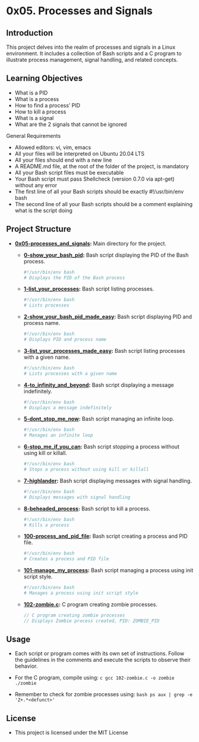 # 0x05. Processes and Signals

## Introduction

This project delves into the realm of processes and signals in a Linux environment. It includes a collection of Bash scripts and a C program to illustrate process management, signal handling, and related concepts.

## Learning Objectives
- What is a PID
- What is a process
- How to find a process’ PID
- How to kill a process
- What is a signal
- What are the 2 signals that cannot be ignored

General Requirements
- Allowed editors: vi, vim, emacs
- All your files will be interpreted on Ubuntu 20.04 LTS
- All your files should end with a new line
- A README.md file, at the root of the folder of the project, is mandatory
- All your Bash script files must be executable
- Your Bash script must pass Shellcheck (version 0.7.0 via apt-get) without any error
- The first line of all your Bash scripts should be exactly #!/usr/bin/env bash
- The second line of all your Bash scripts should be a comment explaining what is the script doing

## Project Structure

- **[0x05-processes_and_signals](0x05-processes_and_signals):** Main directory for the project.

  - **[0-show_your_bash_pid](0x05-processes_and_signals/0-show_your_bash_pid):** Bash script displaying the PID of the Bash process.

    ```bash
    #!/usr/bin/env bash
    # Displays the PID of the Bash process
    ```

  - **[1-list_your_processes](0x05-processes_and_signals/1-list_your_processes):** Bash script listing processes.

    ```bash
    #!/usr/bin/env bash
    # Lists processes
    ```

  - **[2-show_your_bash_pid_made_easy](0x05-processes_and_signals/2-show_your_bash_pid_made_easy):** Bash script displaying PID and process name.

    ```bash
    #!/usr/bin/env bash
    # Displays PID and process name
    ```

  - **[3-list_your_processes_made_easy](0x05-processes_and_signals/3-list_your_processes_made_easy):** Bash script listing processes with a given name.

    ```bash
    #!/usr/bin/env bash
    # Lists processes with a given name
    ```

  - **[4-to_infinity_and_beyond](0x05-processes_and_signals/4-to_infinity_and_beyond):** Bash script displaying a message indefinitely.

    ```bash
    #!/usr/bin/env bash
    # Displays a message indefinitely
    ```

  - **[5-dont_stop_me_now](0x05-processes_and_signals/5-dont_stop_me_now):** Bash script managing an infinite loop.

    ```bash
    #!/usr/bin/env bash
    # Manages an infinite loop
    ```

  - **[6-stop_me_if_you_can](0x05-processes_and_signals/6-stop_me_if_you_can):** Bash script stopping a process without using kill or killall.

    ```bash
    #!/usr/bin/env bash
    # Stops a process without using kill or killall
    ```

  - **[7-highlander](0x05-processes_and_signals/7-highlander):** Bash script displaying messages with signal handling.

    ```bash
    #!/usr/bin/env bash
    # Displays messages with signal handling
    ```

  - **[8-beheaded_process](0x05-processes_and_signals/8-beheaded_process):** Bash script to kill a process.

    ```bash
    #!/usr/bin/env bash
    # Kills a process
    ```

  - **[100-process_and_pid_file](0x05-processes_and_signals/100-process_and_pid_file):** Bash script creating a process and PID file.

    ```bash
    #!/usr/bin/env bash
    # Creates a process and PID file
    ```

  - **[101-manage_my_process](0x05-processes_and_signals/101-manage_my_process):** Bash script managing a process using init script style.

    ```bash
    #!/usr/bin/env bash
    # Manages a process using init script style
    ```

  - **[102-zombie.c](0x05-processes_and_signals/102-zombie.c):** C program creating zombie processes.

    ```c
    // C program creating zombie processes
    // Displays Zombie process created, PID: ZOMBIE_PID
    ```

## Usage
- Each script or program comes with its own set of instructions. Follow the guidelines in the comments and execute the scripts to observe their behavior.

- For the C program, compile using:
      ```c
      gcc 102-zombie.c -o zombie
      ./zombie
      ```

- Remember to check for zombie processes using:
      ```bash
      ps aux | grep -e 'Z+.*<defunct>'
      ```

## License
- This project is licensed under the MIT License